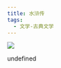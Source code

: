```yaml
---
title: 水浒传
tags:
  - 文学-古典文学
---
```


![](https://cdn.weread.qq.com/weread/cover/35/YueWen_316612/s_YueWen_316612.jpg)

undefined